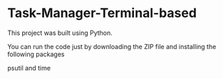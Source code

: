 # Task-Manager-Terminal-based

This project was built using Python.

You can run the code just by downloading the ZIP file and installing the following packages 

psutil and time
